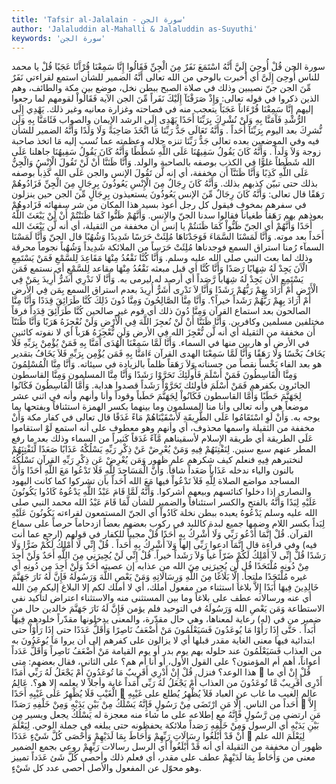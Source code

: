 ```yaml
---
title: 'Tafsir al-Jalalain - سورة الجن'
author: 'Jalaluddin al-Mahalli & Jalaluddin as-Suyuthi'
keywords: 'سورة الجن'
---
```


سورة الجن
قُلْ أُوحِيَ إِلَيَّ أَنَّهُ اسْتَمَعَ نَفَرٌ مِنَ الْجِنِّ فَقَالُوا إِنَّا سَمِعْنَا قُرْآَنًا عَجَبًا
قُلْ
يا محمد للناس
أُوحِىَ إِلَىَّ
أي أخبرت بالوحي من الله تعالى
أَنَّهُ
الضمير للشأن
استمع
لقراءتي
نَفَرٌ مِّنَ الجن
جنّ نصيبين وذلك في صلاة الصبح ببطن نخل، موضع بين مكة والطائف، وهم الذين ذكروا في قوله تعالى:
وَإِذْ صَرَفْنَآ إِلَيْكَ نَفَراً مِّنَ الجن
الآية
فَقَالُواْ
لقومهم لما رجعوا إليهم
إِنَّا سَمِعْنَا قُرْءَاناً عَجَبَاً
يتعجب منه في فصاحته وغزارة معانيه وغير ذلك.
يَهْدِي إِلَى الرُّشْدِ فَآَمَنَّا بِهِ وَلَنْ نُشْرِكَ بِرَبِّنَا أَحَدًا
يَهْدِى إِلَى الرشد
الإِيمان والصواب
فَئَامَنَّا بِهِ وَلَن نُّشرِكَ
بعد اليوم
بِرَبِّنَآ أَحَداً
.
وَأَنَّهُ تَعَالَى جَدُّ رَبِّنَا مَا اتَّخَذَ صَاحِبَةً وَلَا وَلَدًا
وَأَنَّهُ
الضمير للشأن فيه وفي الموضعين بعده
تعالى جَدُّ رَبِّنَا
تنزه جلاله وعظمته عما نُسب إليه
مَا اتخذ صاحبة
زوجة
وَلاَ وَلَداً
.
وَأَنَّهُ كَانَ يَقُولُ سَفِيهُنَا عَلَى اللَّهِ شَطَطًا
وَأَنَّهُ كَانَ يَقُولُ سَفِيهُنَا
جاهلنا
عَلَى الله شَطَطاً
غلوًّا في الكذب بوصفه بالصاحبة والولد.
وَأَنَّا ظَنَنَّا أَنْ لَنْ تَقُولَ الْإِنْسُ وَالْجِنُّ عَلَى اللَّهِ كَذِبًا
وَأَنَّا ظَنَنَّآ أَن
مخففة، أي إنه
لَّن تَقُولَ الإنس والجن عَلَى الله كَذِباً
بوصفه بذلك حتى تبيّن كذبهم بذلك.
وَأَنَّهُ كَانَ رِجَالٌ مِنَ الْإِنْسِ يَعُوذُونَ بِرِجَالٍ مِنَ الْجِنِّ فَزَادُوهُمْ رَهَقًا
قال تعالى:
وَأَنَّهُ كَانَ رِجَالٌ مِّنَ الإنس يَعُوذُونَ
يستعيذون
بِرِجَالٍ مِّنَ الجن
حين ينزلون في سفرهم بمخوف فيقول كل رجل أعوذ بسيد هذا المكان من شر سفهائه
فَزَادوهُمْ
بعوذهم بهم
رَهَقاً
طغياناً فقالوا سدنا الجنّ والإِنس.
وَأَنَّهُمْ ظَنُّوا كَمَا ظَنَنْتُمْ أَنْ لَنْ يَبْعَثَ اللَّهُ أَحَدًا
وَأَنَّهُمْ
أي الجنّ
ظَنُّواْ كَمَا ظَنَنتُمْ
يا إنس
أن
مخففة من الثقيلة، أي أنه
لَّن يَبْعَثَ الله أَحَداً
بعد موته.
وَأَنَّا لَمَسْنَا السَّمَاءَ فَوَجَدْنَاهَا مُلِئَتْ حَرَسًا شَدِيدًا وَشُهُبًا
قال الجنّ
وَأَنَّا لَمَسْنَا السمآء
رُمنا استراق السمع
فوجدناها مُلِئَتْ حَرَساً
من الملائكة
شَدِيداً وَشُهُباً
نجوماً محرقة وذلك لما بعث النبي صلى الله عليه وسلم.
وَأَنَّا كُنَّا نَقْعُدُ مِنْهَا مَقَاعِدَ لِلسَّمْعِ فَمَنْ يَسْتَمِعِ الْآَنَ يَجِدْ لَهُ شِهَابًا رَصَدًا
وَأَنَّا كُنَّا
أي قبل مبعثه
نَقْعُدُ مِنْهَا مقاعد لِلسَّمْعِ
أي نستمع
فَمَن يَسْتَمِعِ الأن يَجِدْ لَهُ شِهَاباً رَّصَداً
أي أرصد له ليرمى به.
وَأَنَّا لَا نَدْرِي أَشَرٌّ أُرِيدَ بِمَنْ فِي الْأَرْضِ أَمْ أَرَادَ بِهِمْ رَبُّهُمْ رَشَدًا
وَأَنَّا لاَ نَدْرِى أَشَرٌّ أُرِيدَ
بعدم استراق السمع
بِمَن فِي الأرض أَمْ أَرَادَ بِهِمْ رَبُّهُمْ رَشَداً
خيراً؟.
وَأَنَّا مِنَّا الصَّالِحُونَ وَمِنَّا دُونَ ذَلِكَ كُنَّا طَرَائِقَ قِدَدًا
وَأَنَّا مِنَّا الصالحون
بعد استماع القرآن
وَمِنَّا دُونَ ذلك
أي قوم غير صالحين
كُنَّا طَرَآئِقَ قِدَداً
فرقاً مختلفين مسلمين وكافرين.
وَأَنَّا ظَنَنَّا أَنْ لَنْ نُعجِزَ اللَّهَ فِي الْأَرْضِ وَلَنْ نُعْجِزَهُ هَرَبًا
وَأَنَّا ظَنَنّآ أَن
مخففة من الثقيلة أي أنه
لَّن نُّعْجِزَ الله فِي الأرض وَلَن نُّعْجِزَهُ هَرَباً
أي لا نفوته كائنين في الأرض أو هاربين منها في السماء.
وَأَنَّا لَمَّا سَمِعْنَا الْهُدَى آَمَنَّا بِهِ فَمَنْ يُؤْمِنْ بِرَبِّهِ فَلَا يَخَافُ بَخْسًا وَلَا رَهَقًا
وَأَنَّا لَمَّا سَمِعْنَا الهدى
القرآن
ءَامَنَّا بِهِ فَمَن يُؤْمِن بِرَبِّهِ فَلاَ يَخَافُ
بتقدير هو بعد الفاء
بَخْساً
نقصاً من حسناته
وَلاَ رَهَقاً
ظلماً بالزيادة في سيئاته.
وَأَنَّا مِنَّا الْمُسْلِمُونَ وَمِنَّا الْقَاسِطُونَ فَمَنْ أَسْلَمَ فَأُولَئِكَ تَحَرَّوْا رَشَدًا
وَأَنَّا مِنَّا المسلمون وَمِنَّا القاسطون
الجائرون بكفرهم
فَمَنْ أَسْلَمَ فأولئك تَحَرَّوْاْ رَشَداً
قصدوا هداية.
وَأَمَّا الْقَاسِطُونَ فَكَانُوا لِجَهَنَّمَ حَطَبًا
وَأَمَّا القاسطون فَكَانُواْ لِجَهَنَّمَ حَطَباً
وقوداً وأنا وأنهم وأنه في اثني عشر موضعاً هي وأنه تعالى
وأنا منا المسلمون
وما بينهما بكسر الهمزة استئنافاً وبفتحها بما يوجه به.
وَأَنْ لَوِ اسْتَقَامُوا عَلَى الطَّرِيقَةِ لَأَسْقَيْنَاهُمْ مَاءً غَدَقًا
قال تعالى في كفار مكة
وَأَنْ
مخففة من الثقيلة واسمها محذوف، أي وأنهم وهو معطوف على أنه استمع
لَوْ استقاموا عَلَى الطريقة
أي طريقة الإِسلام
لأسقيناهم مَّآءً غَدَقاً
كَثيراً من السماء وذلك بعد ما رفع المطر عنهم سبع سنين.
لِنَفْتِنَهُمْ فِيهِ وَمَنْ يُعْرِضْ عَنْ ذِكْرِ رَبِّهِ يَسْلُكْهُ عَذَابًا صَعَدًا
لِّنَفْتِنَهُمْ
لنختبرهم
فِيهِ
فنعلم كيف شكرهم علم ظهور
وَمَن يُعْرِضْ عَن ذِكْرِ رَبِّهِ
القرآن
نَسْلُكُهُ
بالنون والياء ندخله
عَذَاباً صَعَداً
شاقاً.
وَأَنَّ الْمَسَاجِدَ لِلَّهِ فَلَا تَدْعُوا مَعَ اللَّهِ أَحَدًا
وَأَنَّ المساجد
مواضع الصلاة
لِلَّهِ فَلاَ تَدْعُواْ
فيها
مَعَ الله أَحَداً
بأن تشركوا كما كانت اليهود والنصارى إذا دخلوا كنائسهم وبيعهم أشركوا.
وَأَنَّهُ لَمَّا قَامَ عَبْدُ اللَّهِ يَدْعُوهُ كَادُوا يَكُونُونَ عَلَيْهِ لِبَدًا
وَأَنَّهُ
بالفتح والكسر استئنافاً والضمير للشأن
لَّمَا قَامَ عَبْدُ الله
محمد النبي صلى الله عليه وسلم
يَدْعُوهُ
يعبده ببطن نخلة
كَادُواْ
أي الجنّ المستمعون لقراءته
يَكُونُونَ عَلَيْهِ لِبَداً
بكسر اللام وضمها جميع لبدة كاللبد في ركوب بعضهم بعضاً ازدحاماً حرصاً على سماع القرآن.
قُلْ إِنَّمَا أَدْعُو رَبِّي وَلَا أُشْرِكُ بِهِ أَحَدًا
قُلْ
مجيباً للكفار في قولهم (ارجع عما أنت فيه) وفي قراءة قال
إِنَّمَآ ادعوا رَبِّى
إلهاً
وَلآ أُشْرِكُ بِهِ أَحَداً
.
قُلْ إِنِّي لَا أَمْلِكُ لَكُمْ ضَرًّا وَلَا رَشَدًا
قُلْ إِنِّى لآ أَمْلِكُ لَكُمْ ضَرّاً
غياً
وَلاَ رَشَداً
خيراً.
قُلْ إِنِّي لَنْ يُجِيرَنِي مِنَ اللَّهِ أَحَدٌ وَلَنْ أَجِدَ مِنْ دُونِهِ مُلْتَحَدًا
قُل لَّن يُجِيرَنِى مِنَ الله
من عذابه إن عصيته
أَحَدٌ وَلَنْ أَجِدَ مِن دُونِهِ
أي غيره
مُلْتَحَدًا
ملتجأ.
إِلَّا بَلَاغًا مِنَ اللَّهِ وَرِسَالَاتِهِ وَمَنْ يَعْصِ اللَّهَ وَرَسُولَهُ فَإِنَّ لَهُ نَارَ جَهَنَّمَ خَالِدِينَ فِيهَا أَبَدًا
إِلاَّ بلاغا
استثناء من مفعول أملك، أي لا أملك لكم إلا البلاغ إليكم
مِنَ الله
أي عنه
ورسالاته
عطف على بلاغاً وما بين المستثنى منه والاستثناء اعتراض لتأكيد نفي الاستطاعة
وَمَن يَعْصِ الله وَرَسُولَهُ
في التوحيد فلم يؤمن
فَإِنَّ لَهُ نَارَ جَهَنَّمَ خالدين
حال من ضمير من في (له) رعاية لمعناها، وهي حال مقدّرة، والمعنى يدخلونها مقدّراً خلودهم
فِيهَآ أَبَداً
.
حَتَّى إِذَا رَأَوْا مَا يُوعَدُونَ فَسَيَعْلَمُونَ مَنْ أَضْعَفُ نَاصِرًا وَأَقَلُّ عَدَدًا
حتى إِذَا رَأَوْاْ
حتى ابتدائية فيها معنى الغاية مقدر قبلها أي لا يزالون على كفرهم إلى أن يروا
مَا يُوعَدُونَ
به من العذاب
فَسَيَعْلَمُونَ
عند حلوله بهم يوم بدر أو يوم القيامة
مَنْ أَضْعَفُ نَاصِراً وَأَقَلُّ عَدَداً
أعواناً، أهم أم المؤمنون؟ على القول الأول، أو أنا أم هم؟ على الثاني، فقال بعضهم: متى هذا الوعد؟ فنزل.
قُلْ إِنْ أَدْرِي أَقَرِيبٌ مَا تُوعَدُونَ أَمْ يَجْعَلُ لَهُ رَبِّي أَمَدًا

قُلْ إِنْ
أي ما
أَدْرِى أَقَرِيبٌ مَّا تُوعَدُونَ
من العذاب
أَمْ يَجْعَلُ لَهُ رَبِّى أَمَداً
غاية وأجلاً لا يعلمه إلا هو؟.
عَالِمُ الْغَيْبِ فَلَا يُظْهِرُ عَلَى غَيْبِهِ أَحَدًا

عالم الغيب
ما غاب عن العباد
فَلاَ يُظْهِرُ
يُطلع
على غَيْبِهِ أَحَداً
من الناس.
إِلَّا مَنِ ارْتَضَى مِنْ رَسُولٍ فَإِنَّهُ يَسْلُكُ مِنْ بَيْنِ يَدَيْهِ وَمِنْ خَلْفِهِ رَصَدًا

إِلاَّ مَنِ ارتضى مِن رَّسُولٍ فَإِنَّهُ
مع إطلاعه على ما شاء منه معجزة له
يَسْلُكُ
يجعل ويسير
مِن بَيْنِ يَدَيْهِ
أي الرسول
وَمِنْ خَلْفِهِ رَصَداً
ملائكة يحفظونه حتى يبلغه في جملة الوحي.
لِيَعْلَمَ أَنْ قَدْ أَبْلَغُوا رِسَالَاتِ رَبِّهِمْ وَأَحَاطَ بِمَا لَدَيْهِمْ وَأَحْصَى كُلَّ شَيْءٍ عَدَدًا

لِيَعْلَمَ
الله علم ظهور
أن
مخففة من الثقيلة أي أنه
قَدْ أَبْلَغُواْ
أي الرسل
رسالات رَبِّهِمْ
روعي بجمع الضمير معنى من
وَأَحَاطَ بِمَا لَدَيْهِمْ
عطف على مقدر، أي فعلم ذلك
وأحصى كُلَّ شَئ عَدَداً
تمييز وهو محوّل عن المفعول والأصل أحصى عدد كل شَيْءٍ.